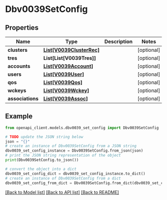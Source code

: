 # Dbv0039SetConfig


## Properties

Name | Type | Description | Notes
------------ | ------------- | ------------- | -------------
**clusters** | [**List[V0039ClusterRec]**](V0039ClusterRec.md) |  | [optional] 
**tres** | **List[List[V0039Tres]]** |  | [optional] 
**accounts** | [**List[V0039Account]**](V0039Account.md) |  | [optional] 
**users** | [**List[V0039User]**](V0039User.md) |  | [optional] 
**qos** | [**List[V0039Qos]**](V0039Qos.md) |  | [optional] 
**wckeys** | [**List[V0039Wckey]**](V0039Wckey.md) |  | [optional] 
**associations** | [**List[V0039Assoc]**](V0039Assoc.md) |  | [optional] 

## Example

```python
from openapi_client.models.dbv0039_set_config import Dbv0039SetConfig

# TODO update the JSON string below
json = "{}"
# create an instance of Dbv0039SetConfig from a JSON string
dbv0039_set_config_instance = Dbv0039SetConfig.from_json(json)
# print the JSON string representation of the object
print(Dbv0039SetConfig.to_json())

# convert the object into a dict
dbv0039_set_config_dict = dbv0039_set_config_instance.to_dict()
# create an instance of Dbv0039SetConfig from a dict
dbv0039_set_config_from_dict = Dbv0039SetConfig.from_dict(dbv0039_set_config_dict)
```
[[Back to Model list]](../README.md#documentation-for-models) [[Back to API list]](../README.md#documentation-for-api-endpoints) [[Back to README]](../README.md)



